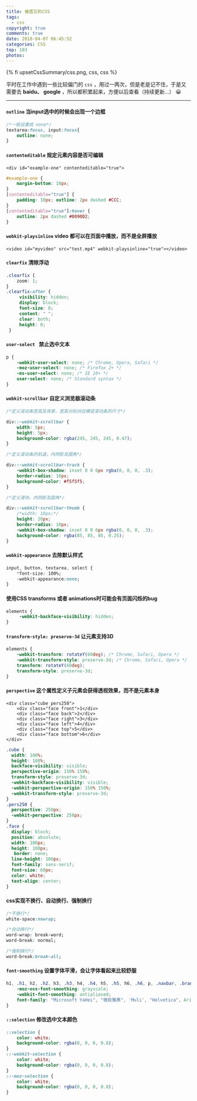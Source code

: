```yaml
---
title: 被遗忘的CSS
tags:
  - css
copyright: true
comments: true
date: 2018-04-07 06:45:52
categories: CSS
top: 103
photos:
---
```


{% fi upsetCssSummary/css.png, css, css %}

平时在工作中遇到一些比较偏门的 `css` ，用过一两次，但是老是记不住，于是又需要去 **baidu、 google** ，所以都积累起来，方便以后查看（持续更新...） 😀

---

<!-- more -->

#### `outline`  **当input选中的时候会出现一个边框**

```css
/*一般设置成 none*/
textarea:focus, input:focus{
    outline: none;
}
```
#### `contenteditable` **规定元素内容是否可编辑**

```vbscript-html
<div id="example-one" contenteditable="true">
```

```css
#example-one { 
    margin-bottom: 10px; 
}
[contenteditable="true"] { 
    padding: 10px; outline: 2px dashed #CCC; 
}
[contenteditable="true"]:hover { 
    outline: 2px dashed #0090D2; 
}
```
#### `webkit-playsinline` **video 都可以在页面中播放，而不是全屏播放**

```vbscript-html
<video id="myvideo" src="test.mp4" webkit-playsinline="true"></video>
```

#### `clearfix` **清除浮动**

```css
.clearfix {
    zoom: 1;
}
.clearfix:after {
     visibility: hidden;
     display: block;
     font-size: 0;
     content: " ";
     clear: both;
     height: 0;
 }
```
#### `user-select ` **禁止选中文本**

```css
p {
    -webkit-user-select: none; /* Chrome, Opera, Safari */
    -moz-user-select: none; /* Firefox 2+ */
    -ms-user-select: none; /* IE 10+ */
    user-select: none; /* Standard syntax */
}
```
#### `webkit-scrollbar` **自定义浏览器滚动条**

```css
/*定义滚动条宽高及背景，宽高分别对应横竖滚动条的尺寸*/

div::-webkit-scrollbar {
    width: 5px;
    height: 5px;
    background-color: rgba(245, 245, 245, 0.47);
}

/*定义滚动条的轨道，内阴影及圆角*/

div::-webkit-scrollbar-track {
    -webkit-box-shadow: inset 0 0 6px rgba(0, 0, 0, .3);
    border-radius: 10px;
    background-color: #f5f5f5;
}

/*定义滑块，内阴影及圆角*/

div::-webkit-scrollbar-thumb {
    /*width: 10px;*/
    height: 20px;
    border-radius: 10px;
    -webkit-box-shadow: inset 0 0 6px rgba(0, 0, 0, .3);
    background-color: rgba(85, 85, 85, 0.25);
}
```

#### `webkit-appearance` **去除默认样式**

```css
input, button, textarea, select {
    *font-size: 100%;
    -webkit-appearance:none;
}
```
#### **使用CSS transforms 或者 animations时可能会有页面闪烁的bug**

```css
elements {
     -webkit-backface-visibility: hidden; 
}
```
#### `transform-style: preserve-3d` **让元素支持3D**

```css
elements {
    -webkit-transform: rotateY(60deg); /* Chrome, Safari, Opera */
    -webkit-transform-style: preserve-3d; /* Chrome, Safari, Opera */
    transform: rotateY(60deg);
    transform-style: preserve-3d;
}
```
#### `perspective` **这个属性定义子元素会获得透视效果，而不是元素本身**

```vbscript-html
<div class="cube pers250">
    <div class="face front">1</div>
    <div class="face back">2</div>
    <div class="face right">3</div>
    <div class="face left">4</div>
    <div class="face top">5</div>
    <div class="face bottom">6</div>
</div>
```
```css
.cube {
  width: 100%;
  height: 100%;
  backface-visibility: visible;
  perspective-origin: 150% 150%;
  transform-style: preserve-3d;
  -webkit-backface-visibility: visible;
  -webkit-perspective-origin: 150% 150%;
  -webkit-transform-style: preserve-3d;
}
.pers250 {
  perspective: 250px;
  -webkit-perspective: 250px;
}
.face {
  display: block;
  position: absolute;
  width: 100px;
  height: 100px;
   border: none;
  line-height: 100px;
  font-family: sans-serif;
  font-size: 60px;
  color: white;
  text-align: center;
}
```
#### **css实现不换行、自动换行、强制换行**

```css
/*不换行*/
white-space:nowrap;

/*自动换行*/
word-wrap: break-word; 
word-break: normal; 

/*强制换行*/
word-break:break-all;
```

#### `font-smoothing` **设置字体平滑，会让字体看起来比较舒服**

```css
h1, .h1, h2, .h2, h3, .h3, h4, .h4, h5, .h5, h6, .h6, p, .navbar, .brand, a, .td-name, td {
    -moz-osx-font-smoothing: grayscale;
    -webkit-font-smoothing: antialiased;
    font-family: "Microsoft YaHei", "微软雅黑", 'Muli', "Helvetica", Arial, sans-serif;
}
```
#### `::selection` **修改选中文本颜色**

```css
::selection {
	color: white;
	background-color: rgba(0, 0, 0, 0.8);
}
::-webkit-selection {
	color: white;
	background-color: rgba(0, 0, 0, 0.8);
}
::-moz-selection {
	color: white;
	background-color: rgba(0, 0, 0, 0.8);
}
```